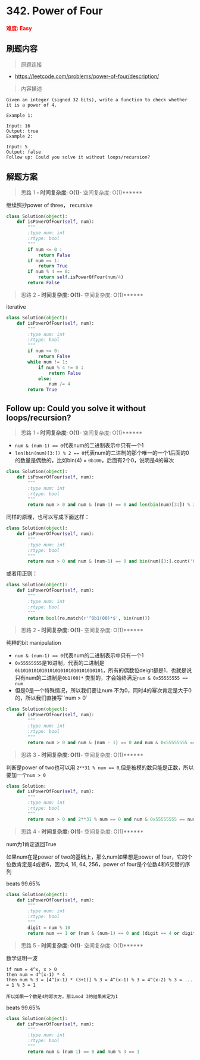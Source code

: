 # 342. Power of Four

**<font color=red>难度: Easy</font>**

## 刷题内容

> 原题连接

* https://leetcode.com/problems/power-of-four/description/

> 内容描述

```
Given an integer (signed 32 bits), write a function to check whether it is a power of 4.

Example 1:

Input: 16
Output: true
Example 2:

Input: 5
Output: false
Follow up: Could you solve it without loops/recursion?
```

## 解题方案

> 思路 1
******- 时间复杂度: O(1)******- 空间复杂度: O(1)******

继续照抄power of three， recursive

```python
class Solution(object):
    def isPowerOfFour(self, num):
        """
        :type num: int
        :rtype: bool
        """
        if num <= 0 :
        	return False
        if num == 1:
        	return True
        if num % 4 == 0:
        	return self.isPowerOfFour(num/4)
        return False
```


> 思路 2
******- 时间复杂度: O(1)******- 空间复杂度: O(1)******

iterative

```python
class Solution(object):
    def isPowerOfFour(self, num):
        """
        :type num: int
        :rtype: bool
        """
        if num <= 0:
            return False
        while num != 1:
            if num % 4 != 0 :
                return False
            else:
                num /= 4
        return True
```



## Follow up: Could you solve it without loops/recursion?

> 思路 1
******- 时间复杂度: O(1)******- 空间复杂度: O(1)******

- ```num & (num-1) == 0```代表num的二进制表示中只有一个1
- ```len(bin(num)[3:]) % 2 == 0```代表num的二进制的那个唯一的一个1后面的0的数量是偶数的，比如bin(4) = `0b100`，后面有2个0，说明是4的幂次

```python
class Solution(object):
    def isPowerOfFour(self, num):
        """
        :type num: int
        :rtype: bool
        """
        return num > 0 and num & (num-1) == 0 and len(bin(num)[3:]) % 2 == 0
```

同样的原理，也可以写成下面这样：

```python
class Solution(object):
    def isPowerOfFour(self, num):
        """
        :type num: int
        :rtype: bool
        """
        return num > 0 and num & (num-1) == 0 and bin(num)[3:].count('0') & 1 == 0
```

或者用正则：

```python
class Solution(object):
    def isPowerOfFour(self, num):
        """
        :type num: int
        :rtype: bool
        """
        return bool(re.match(r'^0b1(00)*$', bin(num)))
```

> 思路 2
******- 时间复杂度: O(1)******- 空间复杂度: O(1)******

纯粹的bit manipulation

- ```num & (num-1) == 0```代表num的二进制表示中只有一个1
- `0x55555555`是16进制，代表的二进制是`0b1010101010101010101010101010101`，所有的偶数位deigit都是1，也就是说只有num的二进制是`0b1(00)*`
类型的，才会始终满足`num & 0x55555555 == num`
- 但是0是一个特殊情况，所以我们要让num 不为0，同时4的幂次肯定是大于0的，所以我们直接写``num > 0`


```python
class Solution(object):
    def isPowerOfFour(self, num):
        """
        :type num: int
        :rtype: bool
        """
        return num > 0 and num & (num - 1) == 0 and num & 0x55555555 == num
```

> 思路 3
******- 时间复杂度: O(1)******- 空间复杂度: O(1)******

判断是power of two也可以用 ```2**31 % num == 0```,但是被模的数只能是正数，所以要加一个`num > 0`

```python
class Solution:
    def isPowerOfFour(self, num):
        """
        :type num: int
        :rtype: bool
        """
        return num > 0 and 2**31 % num == 0 and num & 0x55555555 == num
```

> 思路 4
******- 时间复杂度: O(1)******- 空间复杂度: O(1)******

num为1肯定返回True

如果num在是power of two的基础上，那么num如果想是power of four，它的个位数肯定是4或者6，因为4, 16, 64, 256，power of four是个位数4和6交替的序列

beats 99.65%

```python
class Solution(object):
    def isPowerOfFour(self, num):
        """
        :type num: int
        :rtype: bool
        """
        digit = num % 10
        return num == 1 or (num & (num-1) == 0 and (digit == 4 or digit == 6))
```


> 思路 5
******- 时间复杂度: O(1)******- 空间复杂度: O(1)******


数学证明一波
```
if num = 4^x, x > 0
then num = 4^(x-1) * 4
then num % 3 = [4^(x-1) * (3+1)] % 3 = 4^(x-1) % 3 = 4^(x-2) % 3 = ... = 1 % 3 = 1

所以如果一个数是4的幂次方，那么mod 3的结果肯定为1
```

beats 99.65%

```python
class Solution(object):
    def isPowerOfFour(self, num):
        """
        :type num: int
        :rtype: bool
        """
        return num & (num-1) == 0 and num % 3 == 1
```






